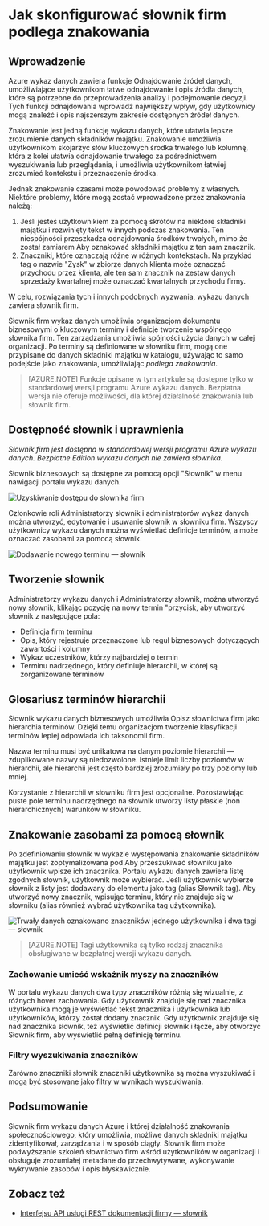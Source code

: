 <properties
    pageTitle="Jak skonfigurować słownik firm dla podlega znakowania | Microsoft Azure"
    description="Artykule wyróżnianie słownik biznesowych w wykazie danych Azure do definiowania i używania wspólnego słownika firm do niego znacznik zarejestrowany aktywów danych."
    services="data-catalog"
    documentationCenter=""
    authors="steelanddata"
    manager="NA"
    editor=""
    tags=""/>
<tags
    ms.service="data-catalog"
    ms.devlang="NA"
    ms.topic="article"
    ms.tgt_pltfrm="NA"
    ms.workload="data-catalog"
    ms.date="09/21/2016"
    ms.author="maroche"/>

# <a name="how-to-set-up-the-business-glossary-for-governed-tagging"></a>Jak skonfigurować słownik firm podlega znakowania

## <a name="introduction"></a>Wprowadzenie

Azure wykaz danych zawiera funkcje Odnajdowanie źródeł danych, umożliwiające użytkownikom łatwe odnajdowanie i opis źródła danych, które są potrzebne do przeprowadzenia analizy i podejmowanie decyzji. Tych funkcji odnajdowania wprowadź największy wpływ, gdy użytkownicy mogą znaleźć i opis najszerszym zakresie dostępnych źródeł danych.

Znakowanie jest jedną funkcję wykazu danych, które ułatwia lepsze zrozumienie danych składników majątku. Znakowanie umożliwia użytkownikom skojarzyć słów kluczowych środka trwałego lub kolumnę, która z kolei ułatwia odnajdowanie trwałego za pośrednictwem wyszukiwania lub przeglądania, i umożliwia użytkownikom łatwiej zrozumieć kontekstu i przeznaczenie środka.

Jednak znakowanie czasami może powodować problemy z własnych. Niektóre problemy, które mogą zostać wprowadzone przez znakowania należą:

1.  Jeśli jesteś użytkownikiem za pomocą skrótów na niektóre składniki majątku i rozwinięty tekst w innych podczas znakowania. Ten niespójności przeszkadza odnajdowania środków trwałych, mimo że został zamiarem Aby oznakować składniki majątku z ten sam znacznik.
2.  Znaczniki, które oznaczają różne w różnych kontekstach. Na przykład tag o nazwie "Zysk" w zbiorze danych klienta może oznaczać przychodu przez klienta, ale ten sam znacznik na zestaw danych sprzedaży kwartalnej może oznaczać kwartalnych przychodu firmy.  

W celu, rozwiązania tych i innych podobnych wyzwania, wykazu danych zawiera słownik firm.

Słownik firm wykaz danych umożliwia organizacjom dokumentu biznesowymi o kluczowym terminy i definicje tworzenie wspólnego słownika firm. Ten zarządzania umożliwia spójności użycia danych w całej organizacji. Po terminy są definiowane w słowniku firm, mogą one przypisane do danych składniki majątku w katalogu, używając to samo podejście jako znakowania, umożliwiając _podlega znakowania_.

> [AZURE.NOTE] Funkcje opisane w tym artykule są dostępne tylko w standardowej wersji programu Azure wykazu danych. Bezpłatna wersja nie oferuje możliwości, dla której działalność znakowania lub słownik firm.

## <a name="glossary-availability-and-privileges"></a>Dostępność słownik i uprawnienia

*Słownik firm jest dostępna w standardowej wersji programu Azure wykazu danych. Bezpłatne Edition wykazu danych nie zawiera słownika.*

Słownik biznesowych są dostępne za pomocą opcji "Słownik" w menu nawigacji portalu wykazu danych.  

![Uzyskiwanie dostępu do słownika firm](./media/data-catalog-how-to-business-glossary/01-portal-menu.png)


Członkowie roli Administratorzy słownik i administratorów wykaz danych można utworzyć, edytowanie i usuwanie słownik w słowniku firm. Wszyscy użytkownicy wykazu danych można wyświetlać definicje terminów, a może oznaczać zasobami za pomocą słownik.

![Dodawanie nowego terminu — słownik](./media/data-catalog-how-to-business-glossary/02-new-term.png)


## <a name="creating-glossary-terms"></a>Tworzenie słownik

Administratorzy wykazu danych i Administratorzy słownik, można utworzyć nowy słownik, klikając pozycję na nowy termin "przycisk, aby utworzyć słownik z następujące pola:

* Definicja firm terminu
* Opis, który rejestruje przeznaczone lub reguł biznesowych dotyczących zawartości i kolumny
* Wykaz uczestników, którzy najbardziej o termin
* Terminu nadrzędnego, który definiuje hierarchii, w której są zorganizowane terminów


## <a name="glossary-term-hierarchies"></a>Glosariusz terminów hierarchii

Słownik wykazu danych biznesowych umożliwia Opisz słownictwa firm jako hierarchia terminów. Dzięki temu organizacjom tworzenie klasyfikacji terminów lepiej odpowiada ich taksonomii firm.

Nazwa terminu musi być unikatowa na danym poziomie hierarchii — zduplikowane nazwy są niedozwolone. Istnieje limit liczby poziomów w hierarchii, ale hierarchii jest często bardziej zrozumiały po trzy poziomy lub mniej.

Korzystanie z hierarchii w słowniku firm jest opcjonalne. Pozostawiając puste pole terminu nadrzędnego na słownik utworzy listy płaskie (non hierarchicznych) warunków w słowniku.  

## <a name="tagging-assets-with-glossary-terms"></a>Znakowanie zasobami za pomocą słownik

Po zdefiniowaniu słownik w wykazie występowania znakowanie składników majątku jest zoptymalizowana pod Aby przeszukiwać słowniku jako użytkownik wpisze ich znacznika. Portalu wykazu danych zawiera listę zgodnych słownik, użytkownik może wybierać. Jeśli użytkownik wybierze słownik z listy jest dodawany do elementu jako tag (alias Słownik tag). Aby utworzyć nowy znacznik, wpisując terminu, który nie znajduje się w słowniku (alias również wybrać użytkownika tag użytkownika).

![Trwały danych oznakowano znaczników jednego użytkownika i dwa tagi — słownik](./media/data-catalog-how-to-business-glossary/03-tagged-asset.png)

> [AZURE.NOTE] Tagi użytkownika są tylko rodzaj znacznika obsługiwane w bezpłatnej wersji wykazu danych.

### <a name="hover-behavior-on-tags"></a>Zachowanie umieść wskaźnik myszy na znaczników
W portalu wykazu danych dwa typy znaczników różnią się wizualnie, z różnych hover zachowania. Gdy użytkownik znajduje się nad znacznika użytkownika mogą je wyświetlać tekst znacznika i użytkownika lub użytkowników, którzy został dodany znacznik. Gdy użytkownik znajduje się nad znacznika słownik, też wyświetlić definicji słownik i łącze, aby otworzyć Słownik firm, aby wyświetlić pełną definicję terminu.

### <a name="search-filters-for-tags"></a>Filtry wyszukiwania znaczników
Zarówno znaczniki słownik znaczniki użytkownika są można wyszukiwać i mogą być stosowane jako filtry w wynikach wyszukiwania.

## <a name="summary"></a>Podsumowanie
Słownik firm wykazu danych Azure i której działalność znakowania społecznościowego, który umożliwia, możliwe danych składniki majątku zidentyfikował, zarządzania i w sposób ciągły. Słownik firm może podwyższanie szkoleń słownictwo firm wśród użytkowników w organizacji i obsługuje zrozumiałej metadane do przechwytywane, wykonywanie wykrywanie zasobów i opis błyskawicznie.

## <a name="see-also"></a>Zobacz też

- [Interfejsu API usługi REST dokumentacji firmy — słownik](https://msdn.microsoft.com/library/mt708855.aspx)
